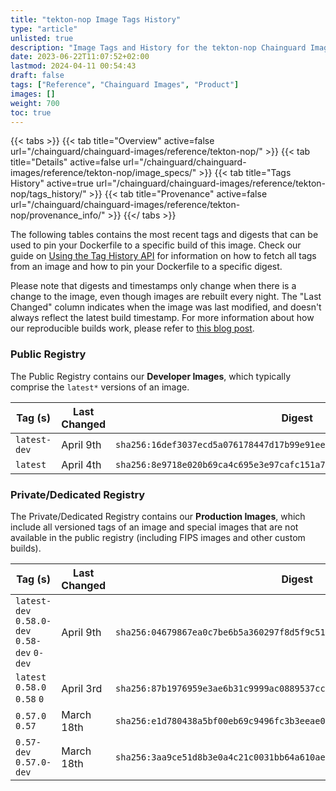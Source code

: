 ```yaml
---
title: "tekton-nop Image Tags History"
type: "article"
unlisted: true
description: "Image Tags and History for the tekton-nop Chainguard Image"
date: 2023-06-22T11:07:52+02:00
lastmod: 2024-04-11 00:54:43
draft: false
tags: ["Reference", "Chainguard Images", "Product"]
images: []
weight: 700
toc: true
---
```


{{< tabs >}}
{{< tab title="Overview" active=false url="/chainguard/chainguard-images/reference/tekton-nop/" >}}
{{< tab title="Details" active=false url="/chainguard/chainguard-images/reference/tekton-nop/image_specs/" >}}
{{< tab title="Tags History" active=true url="/chainguard/chainguard-images/reference/tekton-nop/tags_history/" >}}
{{< tab title="Provenance" active=false url="/chainguard/chainguard-images/reference/tekton-nop/provenance_info/" >}}
{{</ tabs >}}

The following tables contains the most recent tags and digests that can be used to pin your Dockerfile to a specific build of this image. Check our guide on [Using the Tag History API](/chainguard/chainguard-images/using-the-tag-history-api/) for information on how to fetch all tags from an image and how to pin your Dockerfile to a specific digest.

Please note that digests and timestamps only change when there is a change to the image, even though images are rebuilt every night. The "Last Changed" column indicates when the image was last modified, and doesn't always reflect the latest build timestamp. For more information about how our reproducible builds work, please refer to [this blog post](https://www.chainguard.dev/unchained/reproducing-chainguards-reproducible-image-builds).

### Public Registry
The Public Registry contains our **Developer Images**, which typically comprise the `latest*` versions of an image.

| Tag (s)       | Last Changed | Digest                                                                    |
|---------------|--------------|---------------------------------------------------------------------------|
|  `latest-dev` | April 9th    | `sha256:16def3037ecd5a076178447d17b99e91ee5a9fc9cfd07b02bc7aa75744b0c952` |
|  `latest`     | April 4th    | `sha256:8e9718e020b69ca4c695e3e97cafc151a7e2e8fcfdde0db1ebdbd4e39827d202` |


### Private/Dedicated Registry
The Private/Dedicated Registry contains our **Production Images**, which include all versioned tags of an image and special images that are not available in the public registry (including FIPS images and other custom builds).

| Tag (s)                                       | Last Changed | Digest                                                                    |
|-----------------------------------------------|--------------|---------------------------------------------------------------------------|
|  `latest-dev` `0.58.0-dev` `0.58-dev` `0-dev` | April 9th    | `sha256:04679867ea0c7be6b5a360297f8d5f9c51d6ecec3d6cd1524c54e651095b7803` |
|  `latest` `0.58.0` `0.58` `0`                 | April 3rd    | `sha256:87b1976959e3ae6b31c9999ac0889537cc946a39700be3196cc119700d877a41` |
|  `0.57.0` `0.57`                              | March 18th   | `sha256:e1d780438a5bf00eb69c9496fc3b3eeae0415966ae49b15b307deb6a515697f8` |
|  `0.57-dev` `0.57.0-dev`                      | March 18th   | `sha256:3aa9ce51d8b3e0a4c21c0031bb64a610ae6f26e8c0f5c3552424bc752d5f2a41` |

